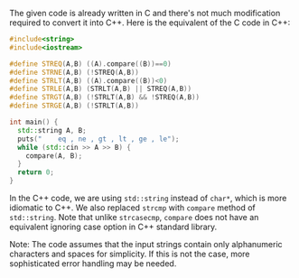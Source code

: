 The given code is already written in C and there's not much modification required to convert it into C++. Here is the equivalent of the C code in C++:

```cpp
#include<string>
#include<iostream>

#define STREQ(A,B) ((A).compare((B))==0)
#define STRNE(A,B) (!STREQ(A,B))
#define STRLT(A,B) ((A).compare((B))<0)
#define STRLE(A,B) (STRLT(A,B) || STREQ(A,B))
#define STRGT(A,B) (!STRLT(A,B) && !STREQ(A,B))
#define STRGE(A,B) (!STRLT(A,B))

int main() {
  std::string A, B;
  puts("	eq , ne , gt , lt , ge , le");
  while (std::cin >> A >> B) {
    compare(A, B);
  }
  return 0;
}
```

In the C++ code, we are using `std::string` instead of `char*`, which is more idiomatic to C++. We also replaced `strcmp` with `compare` method of `std::string`. Note that unlike `strcasecmp`, `compare` does not have an equivalent ignoring case option in C++ standard library.

Note: The code assumes that the input strings contain only alphanumeric characters and spaces for simplicity. If this is not the case, more sophisticated error handling may be needed.
